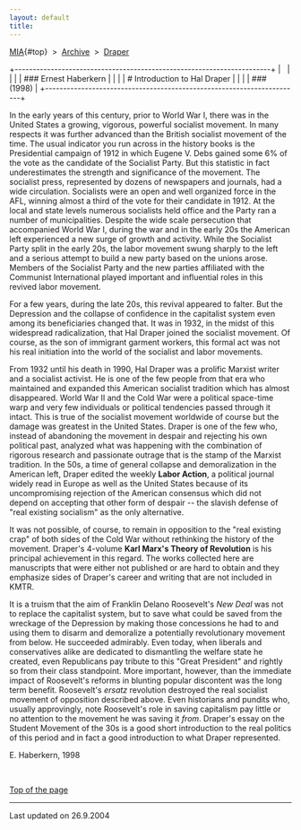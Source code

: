 ```yaml
---
layout: default
title: 
---
```

[MIA](../../../index.htm){#top}  \>  [Archive](../../index.htm)  \> 
[Draper](../index.htm)

+-----------------------------------------------------------------------+
|                                                                       |
|                                                                       |
| ### Ernest Haberkern                                                  |
|                                                                       |
| # Introduction to Hal Draper                                          |
|                                                                       |
| ### (1998)                                                            |
+-----------------------------------------------------------------------+

In the early years of this century, prior to World War I, there was in
the United States a growing, vigorous, powerful socialist movement. In
many respects it was further advanced than the British socialist
movement of the time. The usual indicator you run across in the history
books is the Presidential campaign of 1912 in which Eugene V. Debs
gained some 6% of the vote as the candidate of the Socialist Party. But
this statistic in fact underestimates the strength and significance of
the movement. The socialist press, represented by dozens of newspapers
and journals, had a wide circulation. Socialists were an open and well
organized force in the AFL, winning almost a third of the vote for their
candidate in 1912. At the local and state levels numerous socialists
held office and the Party ran a number of municipalities. Despite the
wide scale persecution that accompanied World War I, during the war and
in the early 20s the American left experienced a new surge of growth and
activity. While the Socialist Party split in the early 20s, the labor
movement swung sharply to the left and a serious attempt to build a new
party based on the unions arose. Members of the Socialist Party and the
new parties affiliated with the Communist International played important
and influential roles in this revived labor movement.

For a few years, during the late 20s, this revival appeared to falter.
But the Depression and the collapse of confidence in the capitalist
system even among its beneficiaries changed that. It was in 1932, in the
midst of this widespread radicalization, that Hal Draper joined the
socialist movement. Of course, as the son of immigrant garment workers,
this formal act was not his real initiation into the world of the
socialist and labor movements.

From 1932 until his death in 1990, Hal Draper was a prolific Marxist
writer and a socialist activist. He is one of the few people from that
era who maintained and expanded this American socialist tradition which
has almost disappeared. World War II and the Cold War were a political
space-time warp and very few individuals or political tendencies passed
through it intact. This is true of the socialist movement worldwide of
course but the damage was greatest in the United States. Draper is one
of the few who, instead of abandoning the movement in despair and
rejecting his own political past, analyzed what was happening with the
combination of rigorous research and passionate outrage that is the
stamp of the Marxist tradition. In the 50s, a time of general collapse
and demoralization in the American left, Draper edited the weekly
**Labor Action**, a political journal widely read in Europe as well as
the United States because of its uncompromising rejection of the
American consensus which did not depend on accepting that other form of
despair -- the slavish defense of "real existing socialism" as the only
alternative.

It was not possible, of course, to remain in opposition to the "real
existing crap" of both sides of the Cold War without rethinking the
history of the movement. Draper's 4-volume **Karl Marx's Theory of
Revolution** is his principal achievement in this regard. The works
collected here are manuscripts that were either not published or are
hard to obtain and they emphasize sides of Draper's career and writing
that are not included in KMTR.

It is a truism that the aim of Franklin Delano Roosevelt's *New Deal*
was not to replace the capitalist system, but to save what could be
saved from the wreckage of the Depression by making those concessions he
had to and using them to disarm and demoralize a potentially
revolutionary movement from below. He succeeded admirably. Even today,
when liberals and conservatives alike are dedicated to dismantling the
welfare state he created, even Republicans pay tribute to this "Great
President" and rightly so from their class standpoint. More important,
however, than the immediate impact of Roosevelt's reforms in blunting
popular discontent was the long term benefit. Roosevelt's *ersatz*
revolution destroyed the real socialist movement of opposition described
above. Even historians and pundits who, usually approvingly, note
Roosevelt's role in saving capitalism pay little or no attention to the
movement he was saving it *from*. Draper's essay on the Student Movement
of the 30s is a good short introduction to the real politics of this
period and in fact a good introduction to what Draper represented.

E. Haberkern, 1998

 

[Top of the page](#top)

------------------------------------------------------------------------

Last updated on 26.9.2004
